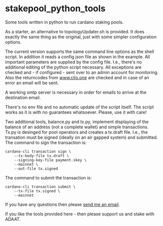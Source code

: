 # stakepool_python_tools
Some tools written in python to run cardano staking pools.

As a starter, an alternative to topologyUpdater.sh is provided. It does exactly the same thing as the original, just with some simpler configuration options.

The current version supports the same command line options as the shell script. In addition it reads a config json file as shown in the example. All important parameters are supplied by the config file. I.e., there's no additional editing of the python script necessary. All exceptions are checked and - if configured - sent over to an admin account for monitoring. Also the returncodes from www.clio.one are checked and in case of an error an email will be sent.

A working smtp server is necessary in order for emails to arrive at the destination email.

There's no env file and no automatic update of the script itself. The script works as it is with no guarantees whatsoever. Please, use it with care!

Two additional tools, balance.py and tx.py, implement displaying of the balance of an address (not a complete wallet) and simple transactions. Tx.py is desinged 
for pool operators and creates a tx.draft file. I.e., the transation must be signed (ideally on an air gapped system) and submitted. The command to sign the 
transaction is:

```
cardano-cli transaction sign \
    --tx-body-file tx.draft \
    --signing-key-file payment.skey \
    --mainnet \
    --out-file tx.signed
```

The command to submit the transaction is:

```shell
cardano-cli transaction submit \
    --tx-file tx.signed \
    --mainnet
```

If you have any questions then please [send me an email](mailto:askJoe@adapool.at).

If you like the tools provided here - then please support us and stake with ADAAT.
